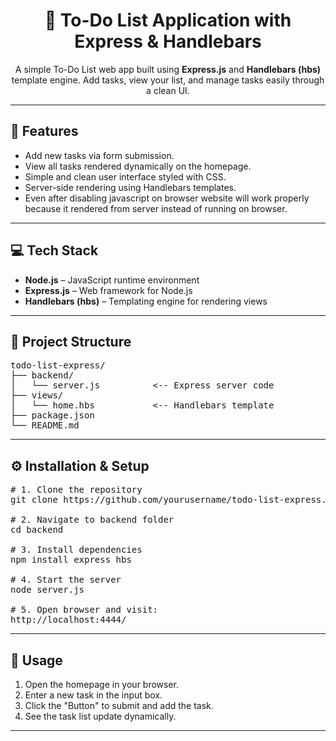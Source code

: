 <h1 align="center">📝 To-Do List Application with Express & Handlebars</h1>

<p align="center">
  A simple To-Do List web app built using <strong>Express.js</strong> and <strong>Handlebars (hbs)</strong> template engine.
  Add tasks, view your list, and manage tasks easily through a clean UI.
</p>

<hr>

<h2>🚀 Features</h2>

<ul>
  <li>Add new tasks via form submission.</li>
  <li>View all tasks rendered dynamically on the homepage.</li>
  <li>Simple and clean user interface styled with CSS.</li>
  <li>Server-side rendering using Handlebars templates.</li>
  <li>Even after disabling javascript on browser website will work properly because it 
  rendered from server instead of running on browser.</li>
</ul>

<hr>

<h2>💻 Tech Stack</h2>

<ul>
  <li><strong>Node.js</strong> – JavaScript runtime environment</li>
  <li><strong>Express.js</strong> – Web framework for Node.js</li>
  <li><strong>Handlebars (hbs)</strong> – Templating engine for rendering views</li>
</ul>

<hr>

<h2>📁 Project Structure</h2>

<pre>
todo-list-express/
├── backend/
│   └── server.js          &lt;-- Express server code
├── views/
│   └── home.hbs           &lt;-- Handlebars template
├── package.json
└── README.md
</pre>

<hr>

<h2>⚙️ Installation & Setup</h2>

<pre>
# 1. Clone the repository
git clone https://github.com/yourusername/todo-list-express.git

# 2. Navigate to backend folder
cd backend

# 3. Install dependencies
npm install express hbs

# 4. Start the server
node server.js

# 5. Open browser and visit:
http://localhost:4444/
</pre>

<hr>

<h2>📝 Usage</h2>

<ol>
  <li>Open the homepage in your browser.</li>
  <li>Enter a new task in the input box.</li>
  <li>Click the "Button" to submit and add the task.</li>
  <li>See the task list update dynamically.</li>
</ol>

<hr>


<pre>
<code>
